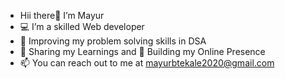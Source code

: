 - Hii there👋 I’m Mayur
- 💻 I’m a skilled Web developer
- 👀 Improving my problem solving skills in DSA
- 🤗 Sharing my Learnings and 💪 Building my Online Presence
- 📫 You can reach out to me at mayurbtekale2020@gmail.com
<!---
mayurr7/mayurr7 is a ✨ special ✨ repository because its `README.md` (this file) appears on your GitHub profile.
You can click the Preview link to take a look at your changes.
--->
